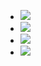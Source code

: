 - ![](https://remnote-user-data.s3.amazonaws.com/Cb1iY9gMgb_5_-zUgiTBSiunFiU2EZpdz4oDdT_K5YtsFU7xbFcHcg83d5yEiUglxJpgt0NTS5IS-aTFbNKcE3tzWzNkIBhydJ40oITyxZ9JGBAdyKMsfAKGIuZDA9Li.png) 
- ![](https://remnote-user-data.s3.amazonaws.com/tFc8pQo2AFj4TGkzlS5id-RM3uHNorHnZVtA9g7BDz50_W3d_LEQYKRfm2iHRk_rrD9kSmYsKhRnCFeL-WE5JJniLoG0q-iEJsyxq1S7Tv2HcZLN7_KErD99gH219EDd.png) 
- ![](https://remnote-user-data.s3.amazonaws.com/oW9Ypy1tUI-5E3927ughTUAryfjuDybGPmhkV2JIJdKBbE7EbADOv1pk8bMPyvL142bILsrGOXExOVgKxr7W-FlvrTJGvyqCIY1n8hC0gqK_G3lBx7h3eXLzt9t4m__w.png) 
- ![](https://remnote-user-data.s3.amazonaws.com/5xhOjzaw7R6OhnrHVuKKly_M0n3RGeNld_iheTPtVh0PxxG-QN2YSXaApv3Z_KJQLlrzDrG6q0jdJID8lKM9GfYf7sUz-fLohxsD1g0jOrCJPklby3DEZg-o1XmAJPHM.png) 
